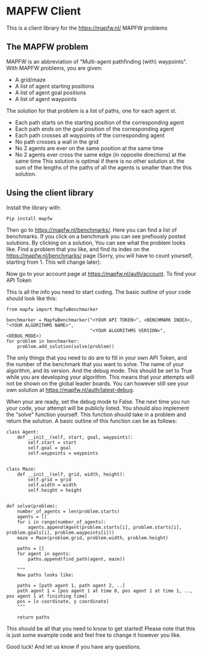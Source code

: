 # MAPFW Client

This is a client library for the https://mapfw.nl/ MAPFW problems
## The MAPFW problem
MAPFW is an abbreviation of  "Multi-agent pathfinding (with) waypoints".
With MAPFW problems, you are given:
-	A grid/maze
-	A list of agent starting positions
-	A list of agent goal positions
-	A list of agent waypoints

The solution for that problem is a list of paths, one for each agent st.
-	Each path starts on the starting position of the corresponding agent
-	Each path ends on the goal position of the corresponding agent
-	Each path crosses all waypoints of the corresponding agent
-	No path crosses a wall in the grid
-	No 2 agents are ever on the same position at the same time
-	No 2 agents  ever cross the same edge (in opposite directions) at the same time
This solution is optimal if there is no other solution st. the sum of the lengths of the paths of all the agents is smaller than the this solution.
## Using the client library
Install the library with:
```
Pip install mapfw
```
Then go to https://mapfw.nl/benchmarks/. Here you can find a list of benchmarks. If you click on a benchmark you can see prefiously posted solutions. By clicking on a solution, You can see what the problem looks like. Find a problem that you like, and find its index on the https://mapfw.nl/benchmarks/ page (Sorry, you will have to count yourself, starting from 1. This will change later).

Now go to your account page at https://mapfw.nl/auth/account. To find your API Token

This is all the info you need to start coding. The basic outline of your code should look like this:
```
from mapfw import MapfwBenchmarker

benchmarker = MapfwBenchmarker("<YOUR API TOKEN>", <BENCHMARK INDEX>, "<YOUR ALGORITHMS NAME>",
                               "<YOUR ALGORITHMS VERSION>", <DEBUG_MODE>)
for problem in benchmarker:
    problem.add_solution(solve(problem))
```
The only things that you need to do are to fill in your own API Token, and the number of the benchmark that you want to solve. The name of your algorithm, and its version. And the debug mode. This should be set to True while you are developing your algorithm. This means that your attempts will not be shown on the global leader boards. You can however still see your own solution at https://mapfw.nl/auth/latest-debug.

When your are ready, set the debug mode to False. The next time you run your code, your attempt will be publicly listed.
You should also implement the "solve" function yourself.
This function should take in a problem and return the solution.
A basic outline of this function can be as follows:
```
class Agent:
    def __init__(self, start, goal, waypoints):
        self.start = start
        self.goal = goal
        self.waypoints = waypoints


class Maze:
    def __init__(self, grid, width, height):
        self.grid = grid
        self.width = width
        self.height = height


def solve(problem):
    number_of_agents = len(problem.starts)
    agents = []
    for i in range(number_of_agents):
        agents.append(Agent(problem.starts[i], problem.starts[i], problem.goals[i], problem.waypoints[i]))
    maze = Maze(problem.grid, problem.width, problem.height)

    paths = []
    for agent in agents:
        paths.append(find_path(agent, maze))

    """
    Now paths looks like:
    
    paths = [path agent 1, path agent 2, ..]
    path agent 1 = [pos agent 1 at time 0, pos agent 1 at time 1, .., pos agent 1 at finishing time]
    pos = [x coordinate, y coordinate]
    """

    return paths
```
This should be all that you need to know to get started!
Please note that this is just some example code and feel free to change it however you like.

Good luck! And let us know if you have any questions.
